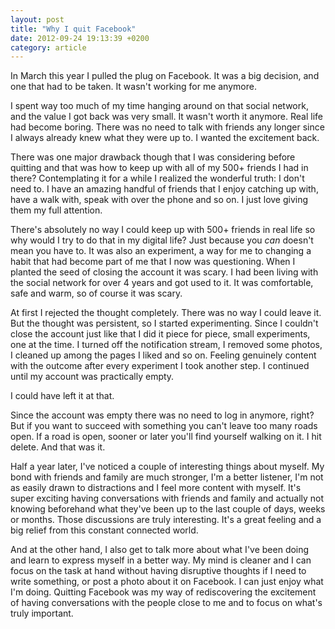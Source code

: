 ```yaml
---
layout: post
title: "Why I quit Facebook"
date: 2012-09-24 19:13:39 +0200
category: article
---
```


In March this year I pulled the plug on Facebook. It was a big decision, and one that had to be taken. It wasn't working for me anymore.

I spent way too much of my time hanging around on that social network, and the value I got back was very small. It wasn't worth it anymore. Real life had become boring. There was no need to talk with friends any longer since I always already knew what they were up to. I wanted the excitement back. 

There was one major drawback though that I was considering before quitting and that was how to keep up with all of my 500+ friends I had in there? Contemplating it for a while I realized the wonderful truth: I don't need to. I have an amazing handful of friends that I enjoy catching up with, have a walk with, speak with over the phone and so on. I just love giving them my full attention. 

There's absolutely no way I could keep up with 500+ friends in real life so why would I try to do that in my digital life? Just because you *can* doesn't mean you have to. It was also an experiment, a way for me to changing a habit that had become part of me that I now was questioning. When I planted the seed of closing the account it was scary. I had been living with the social network for over 4 years and got used to it. It was comfortable, safe and warm, so of course it was scary. 

At first I rejected the thought completely. There was no way I could leave it. But the thought was persistent, so I started experimenting. Since I couldn't close the account just like that I did it piece for piece, small experiments, one at the time. I turned off the notification stream, I removed some photos, I cleaned up among the pages I liked and so on. Feeling genuinely content with the outcome after every experiment I took another step. I continued until my account was practically empty. 

I could have left it at that. 

Since the account was empty there was no need to log in anymore, right? But if you want to succeed with something you can't leave too many roads open. If a road is open, sooner or later you'll find yourself walking on it. I hit delete. And that was it.

Half a year later, I've noticed a couple of interesting things about myself. My bond with friends and family are much stronger, I'm a better listener, I'm not as easily drawn to distractions and I feel more content with myself. It's super exciting having conversations with friends and family and actually not knowing beforehand what they've been up to the last couple of days, weeks or months. Those discussions are truly interesting. It's a great feeling and a big relief from this constant connected world. 

And at the other hand, I also get to talk more about what I've been doing and learn to express myself in a better way. My mind is cleaner and I can focus on the task at hand without having disruptive thoughts if I need to write something, or post a photo about it on Facebook. I can just enjoy what I'm doing. Quitting Facebook was my way of rediscovering the excitement of having conversations with the people close to me and to focus on what's truly important.
